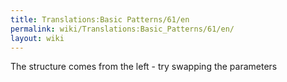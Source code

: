 ```yaml
---
title: Translations:Basic Patterns/61/en
permalink: wiki/Translations:Basic_Patterns/61/en/
layout: wiki
---
```


The structure comes from the left - try swapping the parameters

